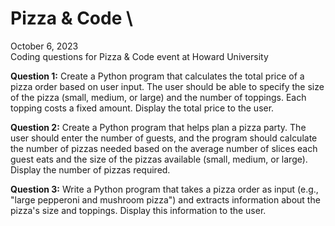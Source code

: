 # Pizza & Code \
October 6, 2023 \
Coding questions for Pizza &amp; Code event at Howard University 

**Question 1:** Create a Python program that calculates the total price of a pizza order based on user input. The user should be able to specify the size of the pizza (small, medium, or large) and the number of toppings. Each topping costs a fixed amount. Display the total price to the user. 

**Question 2:** Create a Python program that helps plan a pizza party. The user should enter the number of guests, and the program should calculate the number of pizzas needed based on the average number of slices each guest eats and the size of the pizzas available (small, medium, or large). Display the number of pizzas required. 

**Question 3:** Write a Python program that takes a pizza order as input (e.g., "large pepperoni and mushroom pizza") and extracts information about the pizza's size and toppings. Display this information to the user.
